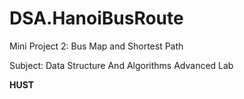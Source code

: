 # DSA.HanoiBusRoute
Mini Project 2: Bus Map and Shortest Path

Subject: Data Structure And Algorithms Advanced Lab

**HUST**
